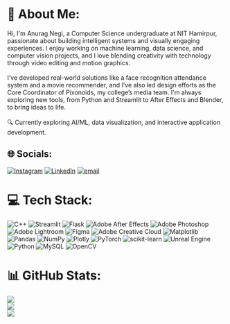 # 💫 About Me:
Hi, I'm Anurag Negi, a Computer Science undergraduate at NIT Hamirpur, passionate about building intelligent systems and visually engaging experiences. I enjoy working on machine learning, data science, and computer vision projects, and I love blending creativity with technology through video editing and motion graphics.<br><br>I’ve developed real-world solutions like a face recognition attendance system and a movie recommender, and I’ve also led design efforts as the Core Coordinator of Pixonoids, my college’s media team. I'm always exploring new tools, from Python and Streamlit to After Effects and Blender, to bring ideas to life.<br><br>🔍 Currently exploring AI/ML, data visualization, and interactive application development.


## 🌐 Socials:
[![Instagram](https://img.shields.io/badge/Instagram-%23E4405F.svg?logo=Instagram&logoColor=white)](https://instagram.com/anuragx404) [![LinkedIn](https://img.shields.io/badge/LinkedIn-%230077B5.svg?logo=linkedin&logoColor=white)](https://linkedin.com/in/anurag-negix404/) [![email](https://img.shields.io/badge/Email-D14836?logo=gmail&logoColor=white)](mailto:anuragnegi0001@gmail.com) 

# 💻 Tech Stack:
![C++](https://img.shields.io/badge/c++-%2300599C.svg?style=flat-square&logo=c%2B%2B&logoColor=white) ![Streamlit](https://img.shields.io/badge/Streamlit-%23FE4B4B.svg?style=flat-square&logo=streamlit&logoColor=white) ![Flask](https://img.shields.io/badge/flask-%23000.svg?style=flat-square&logo=flask&logoColor=white) ![Adobe After Effects](https://img.shields.io/badge/Adobe%20After%20Effects-9999FF.svg?style=flat-square&logo=Adobe%20After%20Effects&logoColor=white) ![Adobe Photoshop](https://img.shields.io/badge/adobe%20photoshop-%2331A8FF.svg?style=flat-square&logo=adobe%20photoshop&logoColor=white) ![Adobe Lightroom](https://img.shields.io/badge/Adobe%20Lightroom-31A8FF.svg?style=flat-square&logo=Adobe%20Lightroom&logoColor=white) ![Figma](https://img.shields.io/badge/figma-%23F24E1E.svg?style=flat-square&logo=figma&logoColor=white) ![Adobe Creative Cloud](https://img.shields.io/badge/Adobe%20Creative%20Cloud-DA1F26.svg?style=flat-square&logo=Adobe%20Creative%20Cloud&logoColor=white) ![Matplotlib](https://img.shields.io/badge/Matplotlib-%23ffffff.svg?style=flat-square&logo=Matplotlib&logoColor=black) ![Pandas](https://img.shields.io/badge/pandas-%23150458.svg?style=flat-square&logo=pandas&logoColor=white) ![NumPy](https://img.shields.io/badge/numpy-%23013243.svg?style=flat-square&logo=numpy&logoColor=white) ![Plotly](https://img.shields.io/badge/Plotly-%233F4F75.svg?style=flat-square&logo=plotly&logoColor=white) ![PyTorch](https://img.shields.io/badge/PyTorch-%23EE4C2C.svg?style=flat-square&logo=PyTorch&logoColor=white) ![scikit-learn](https://img.shields.io/badge/scikit--learn-%23F7931E.svg?style=flat-square&logo=scikit-learn&logoColor=white) ![Unreal Engine](https://img.shields.io/badge/unrealengine-%23313131.svg?style=flat-square&logo=unrealengine&logoColor=white) ![Python](https://img.shields.io/badge/python-3670A0?style=flat-square&logo=python&logoColor=ffdd54) ![MySQL](https://img.shields.io/badge/mysql-4479A1.svg?style=flat-square&logo=mysql&logoColor=white) ![OpenCV](https://img.shields.io/badge/opencv-%23white.svg?style=flat-square&logo=opencv&logoColor=white)
# 📊 GitHub Stats:
![](https://github-readme-stats.vercel.app/api?username=anuragx404&theme=dark&hide_border=false&include_all_commits=false&count_private=false)<br/>
![](https://nirzak-streak-stats.vercel.app/?user=anuragx404&theme=dark&hide_border=false)<br/>
![](https://github-readme-stats.vercel.app/api/top-langs/?username=anuragx404&theme=dark&hide_border=false&include_all_commits=false&count_private=false&layout=compact)

<!-- Proudly created with GPRM ( https://gprm.itsvg.in ) -->